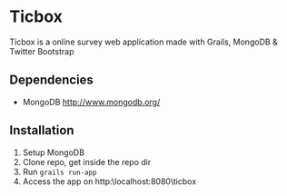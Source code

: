 Ticbox
======

Ticbox is a online survey web application made with Grails, MongoDB & Twitter Bootstrap

## Dependencies

* MongoDB http://www.mongodb.org/

## Installation

1. Setup MongoDB
2. Clone repo, get inside the repo dir
3. Run `grails run-app`
4. Access the app on http:\\localhost:8080\ticbox
 

